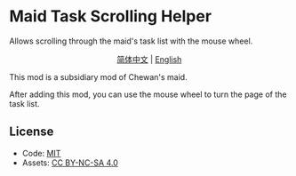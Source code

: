 # Maid Task Scrolling Helper

Allows scrolling through the maid's task list with the mouse wheel.

<p align="center">
    <a href="README.md">简体中文</a> | 
    <a href="#">English</a>
</p>

This mod is a subsidiary mod of Chewan's maid.

After adding this mod, you can use the mouse wheel to turn the page of the task list.

## License
- Code: [MIT](https://www.mit.edu/~amini/LICENSE.md)
- Assets: [CC BY-NC-SA 4.0](https://creativecommons.org/licenses/by-nc-sa/4.0/)
